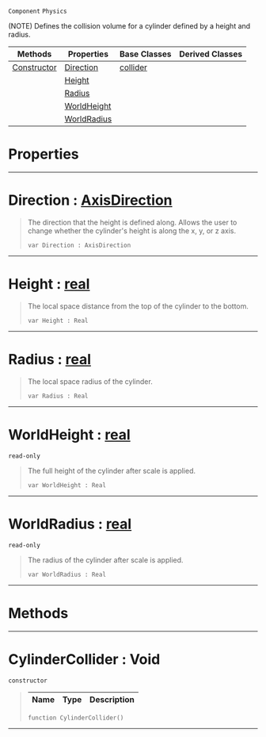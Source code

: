  `Component` `Physics`



(NOTE) Defines the collision volume for a cylinder defined by a height and radius.

|Methods|Properties|Base Classes|Derived Classes|
|---|---|---|---|
|[ Constructor](https://github.com/ZilchEngine/ZilchDocs/blob/master/code_reference/class_reference/cylindercollider.markdown#cylindercollider-void)|[ Direction](https://github.com/ZilchEngine/ZilchDocs/blob/master/code_reference/class_reference/cylindercollider.markdown#direction-zilch-engine-do)|[collider](https://github.com/ZilchEngine/ZilchDocs/blob/master/code_reference/class_reference/collider.markdown)| |
| |[ Height](https://github.com/ZilchEngine/ZilchDocs/blob/master/code_reference/class_reference/cylindercollider.markdown#height-zilch-engine-docum)| | |
| |[ Radius](https://github.com/ZilchEngine/ZilchDocs/blob/master/code_reference/class_reference/cylindercollider.markdown#radius-zilch-engine-docum)| | |
| |[ WorldHeight](https://github.com/ZilchEngine/ZilchDocs/blob/master/code_reference/class_reference/cylindercollider.markdown#worldheight-zilch-engine)| | |
| |[ WorldRadius](https://github.com/ZilchEngine/ZilchDocs/blob/master/code_reference/class_reference/cylindercollider.markdown#worldradius-zilch-engine)| | |


 #  Properties


---  
 #  Direction : [AxisDirection](https://github.com/ZilchEngine/ZilchDocs/blob/master/code_reference/enum_reference.markdown#axisdirection)

> The direction that the height is defined along. Allows the user to change whether the cylinder's height is along the x, y, or z axis.
> ``` lang=cpp, name=Nada
> var Direction : AxisDirection


---  
 #  Height : [real](https://github.com/ZilchEngine/ZilchDocs/blob/master/code_reference/nada_base_types/real.markdown)

> The local space distance from the top of the cylinder to the bottom.
> ``` lang=cpp, name=Nada
> var Height : Real


---  
 #  Radius : [real](https://github.com/ZilchEngine/ZilchDocs/blob/master/code_reference/nada_base_types/real.markdown)

> The local space radius of the cylinder.
> ``` lang=cpp, name=Nada
> var Radius : Real


---  
 #  WorldHeight : [real](https://github.com/ZilchEngine/ZilchDocs/blob/master/code_reference/nada_base_types/real.markdown)

 `read-only`

> The full height of the cylinder after scale is applied.
> ``` lang=cpp, name=Nada
> var WorldHeight : Real


---  
 #  WorldRadius : [real](https://github.com/ZilchEngine/ZilchDocs/blob/master/code_reference/nada_base_types/real.markdown)

 `read-only`

> The radius of the cylinder after scale is applied.
> ``` lang=cpp, name=Nada
> var WorldRadius : Real


---  
 #  Methods


---  
 #  CylinderCollider : Void

 `constructor`

> 
> |Name|Type|Description|
> |---|---|---|
> ``` lang=cpp, name=Nada
> function CylinderCollider()
> ``` 


---  
 

 